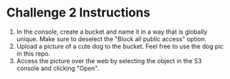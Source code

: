 # Challenge 2 Instructions
1. In the console, create a bucket and name it in a way that is globally unique. Make sure to deselect the "Block all public access" option.
1. Upload a picture of a cute dog to the bucket. Feel free to use the dog pic in this repo.
1. Access the picture over the web by selecting the object in the S3 console and clicking "Open".